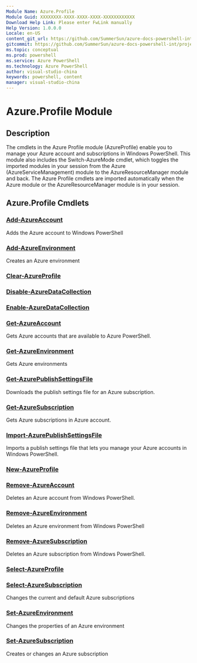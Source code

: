 ```yaml
---
Module Name: Azure.Profile
Module Guid: XXXXXXXX-XXXX-XXXX-XXXX-XXXXXXXXXXXX
Download Help Link: Please enter FwLink manually
Help Version: 1.0.0.0
Locale: en-US
content_git_url: https://github.com/SummerSun/azure-docs-powershell-int/projects/azure-docs-powershell-int/azureps-cmdlets-docs/ServiceManagement/Azure.Profile/v1.0/CmdletMDs/Azure.Profile.md
gitcommit: https://github.com/SummerSun/azure-docs-powershell-int/projects/azure-docs-powershell-int/azureps-cmdlets-docs/ServiceManagement/Azure.Profile/v1.0/CmdletMDs/Azure.Profile.md
ms.topic: conceptual
ms.prod: powershell
ms.service: Azure PowerShell
ms.technology: Azure PowerShell
author: visual-studio-china
keywords: powershell, content
manager: visual-studio-china
---
```


# Azure.Profile Module
## Description
The cmdlets in the Azure Profile module (AzureProfile) enable you to manage your Azure account and subscriptions in Windows PowerShell. This module also includes the Switch-AzureMode cmdlet, which toggles the imported modules in your session from the Azure (AzureServiceManagement) module to the AzureResourceManager module and back. The Azure Profile cmdlets are imported automatically when the Azure module or the AzureResourceManager module is in your session.

## Azure.Profile Cmdlets
### [Add-AzureAccount](Add-AzureAccount.md)
Adds the Azure account to Windows PowerShell


### [Add-AzureEnvironment](Add-AzureEnvironment.md)
Creates an Azure environment


### [Clear-AzureProfile](Clear-AzureProfile.md)



### [Disable-AzureDataCollection](Disable-AzureDataCollection.md)



### [Enable-AzureDataCollection](Enable-AzureDataCollection.md)



### [Get-AzureAccount](Get-AzureAccount.md)
Gets Azure accounts that are available to Azure PowerShell.


### [Get-AzureEnvironment](Get-AzureEnvironment.md)
Gets Azure environments


### [Get-AzurePublishSettingsFile](Get-AzurePublishSettingsFile.md)
Downloads the publish settings file for an Azure subscription.


### [Get-AzureSubscription](Get-AzureSubscription.md)
Gets  Azure subscriptions in Azure account.


### [Import-AzurePublishSettingsFile](Import-AzurePublishSettingsFile.md)
Imports a publish settings file that lets you manage your Azure accounts in Windows PowerShell.


### [New-AzureProfile](New-AzureProfile.md)



### [Remove-AzureAccount](Remove-AzureAccount.md)
Deletes an Azure account from Windows PowerShell.


### [Remove-AzureEnvironment](Remove-AzureEnvironment.md)
Deletes an Azure environment from Windows PowerShell


### [Remove-AzureSubscription](Remove-AzureSubscription.md)
Deletes an Azure subscription from Windows PowerShell.


### [Select-AzureProfile](Select-AzureProfile.md)



### [Select-AzureSubscription](Select-AzureSubscription.md)
Changes the current and default Azure subscriptions


### [Set-AzureEnvironment](Set-AzureEnvironment.md)
Changes the properties of an Azure environment


### [Set-AzureSubscription](Set-AzureSubscription.md)
Creates or changes an Azure subscription



